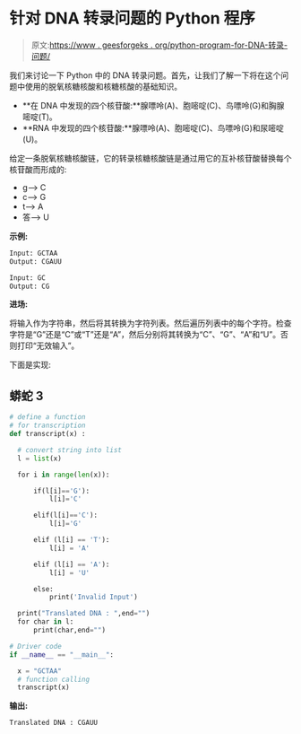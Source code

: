# 针对 DNA 转录问题的 Python 程序

> 原文:[https://www . geesforgeks . org/python-program-for-DNA-转录-问题/](https://www.geeksforgeeks.org/python-program-for-dna-transcription-problem/)

我们来讨论一下 Python 中的 DNA 转录问题。首先，让我们了解一下将在这个问题中使用的脱氧核糖核酸和核糖核酸的基础知识。

*   **在 DNA 中发现的四个核苷酸:**腺嘌呤(A)、胞嘧啶(C)、鸟嘌呤(G)和胸腺嘧啶(T)。
*   **RNA 中发现的四个核苷酸:**腺嘌呤(A)、胞嘧啶(C)、鸟嘌呤(G)和尿嘧啶(U)。

给定一条脱氧核糖核酸链，它的转录核糖核酸链是通过用它的互补核苷酸替换每个核苷酸而形成的:

*   g–> C
*   c–> G
*   t–> A
*   答–> U

**示例:**

```py
Input: GCTAA
Output: CGAUU

Input: GC
Output: CG 

```

**进场:**

将输入作为字符串，然后将其转换为字符列表。然后遍历列表中的每个字符。检查字符是“G”还是“C”或“T”还是“A”，然后分别将其转换为“C”、“G”、“A”和“U”。否则打印“无效输入”。

下面是实现:

## 蟒蛇 3

```py
# define a function
# for transcription
def transcript(x) :

  # convert string into list
  l = list(x)  

  for i in range(len(x)):

      if(l[i]=='G'):
          l[i]='C'

      elif(l[i]=='C'):
          l[i]='G'

      elif (l[i] == 'T'):
          l[i] = 'A'

      elif (l[i] == 'A'):
          l[i] = 'U'

      else:
          print('Invalid Input')                      

  print("Translated DNA : ",end="")      
  for char in l:
      print(char,end="")

# Driver code
if __name__ == "__main__":

  x = "GCTAA"
  # function calling
  transcript(x)
```

**输出:**

```py
Translated DNA : CGAUU

```